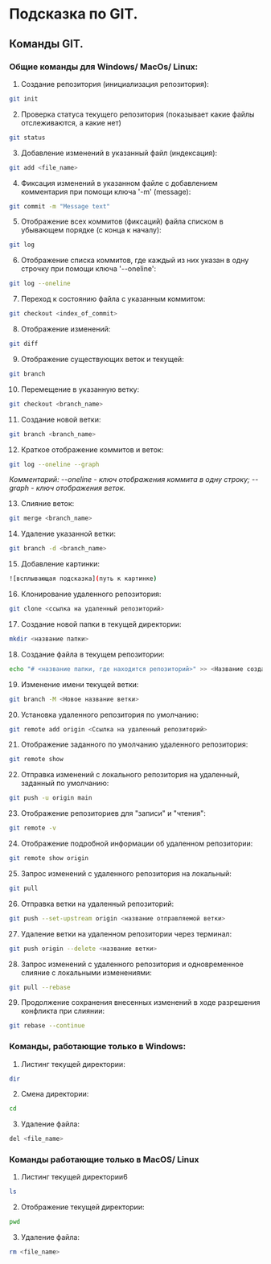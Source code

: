 # Подсказка по GIT.

## Команды GIT.

### Общие команды для Windows/ MacOs/ Linux:
1. Создание репозитория (инициализация репозитория):
```sh
git init
```
2. Проверка статуса текущего репозитория (показывает какие файлы отслеживаются, а какие нет)
```sh
git status
```
3. Добавление изменений в указанный файл (индексация):
```sh
git add <file_name>
```
4. Фиксация изменений в указанном файле с добавлением комментария при помощи ключа '-m' (message):
```sh
git commit -m "Message text"
```
5. Отображение всех коммитов (фиксаций) файла списком в убывающем порядке (с конца к началу):
```sh
git log
```
6. Отображение списка коммитов, где каждый из них указан в одну строчку при помощи ключа '--oneline':
```sh
git log --oneline
```
7. Переход к состоянию файла с указанным коммитом:
```sh
git checkout <index_of_commit>
```
8. Отображение изменений:
```sh
git diff
```
9. Отображение существующих веток и текущей:
```sh
git branch
```
10. Перемещение в указанную ветку:
```sh
git checkout <branch_name>
```
11. Создание новой ветки:
```sh
git branch <branch_name>
```
12. Краткое отображение коммитов и веток:
```sh
git log --oneline --graph
```
*Комментарий: --oneline - ключ отображения коммита в одну строку; --graph - ключ отображения веток.*

13. Слияние веток:
```sh
git merge <branch_name>
```
14. Удаление указанной ветки:
```sh
git branch -d <branch_name>
```
15. Добавление картинки:
```sh
![всплывающая подсказка](путь к картинке)
```
16. Клонирование удаленного репозитория:
```sh
git clone <ссылка на удаленный репозиторий>
```
17. Создание новой папки в текущей директории:
```sh
mkdir <название папки>
```
18. Создание файла в текущем репозитории:
```sh
echo "# <название папки, где находится репозиторий>" >> <Название создаваемого файла с расширением>
```
19. Изменение имени текущей ветки:
```sh
git branch -M <Новое название ветки>
```
20. Установка удаленного репозитория по умолчанию:
```sh
git remote add origin <Ссылка на удаленный репозиторий>
```
21. Отображение заданного по умолчанию удаленного репозитория:
```sh
git remote show
```
22. Отправка изменений с локального репозитория на удаленный, заданный по умолчанию:
```sh
git push -u origin main
```
23. Отображение репозиториев для "записи" и "чтения":
```sh
git remote -v
```
24. Отображение подробной информации об удаленном репозитории:
```sh
git remote show origin
```
25. Запрос изменений с удаленного репозитория на локальный:
```sh
git pull
```
26. Отправка ветки на удаленный репозиторий:
```sh
git push --set-upstream origin <название отправляемой ветки>
```
27. Удаление ветки на удаленном репозитории через терминал:
```sh
git push origin --delete <название ветки>
```
28. Запрос изменений с удаленного репозитория и одновременное слияние с локальными изменениями:
```sh
git pull --rebase
```
29. Продолжение сохранения внесенных изменений в ходе разрешения конфликта при слиянии:
```sh
git rebase --continue
```

### Команды, работающие только в Windows:
1. Листинг текущей директории:
```sh
dir
```
2. Смена директории:
```sh
cd
```
3. Удаление файла:
```sh
del <file_name>
```

### Команды работающие только в MacOS/ Linux
1. Листинг текущей директории6
```sh
ls
```
2. Отображение текущей директории:
```sh
pwd
```
3. Удаление файла:
```sh
rm <file_name>
```